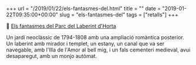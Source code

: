 +++
url = "/2019/01/22/els-fantasmes-del.html"
title = ""
date = "2019-01-22T09:35:00+00:00"
slug = "els-fantasmes-del"
tags = ["retalls"]
+++

📎 [Els fantasmes del Parc del Laberint d'Horta](https://enarchenhologos.blogspot.com/2019/01/els-fantasmes-del-parc-del-laberint.html)

Un jardí neoclàssic de 1794-1808 amb una ampliació romàntica posterior. Un laberint amb mirador i templet, un estany, un canal que va ser navegable, amb l'Illa de l'Amor al bell mig, i un fals cementeri medieval, avui desaparegut, amb un monjo autòmat.
